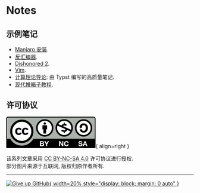 # Notes

## 示例笔记

- [Manjaro 安装](操作系统/Linux/Manjaro/Manjaro_安装.md).
- [反汇编器](渗透测试/逆向工程/反汇编器.md).
- [Dishonored 2](<其他/游戏/评价/Dishonored_2.md>).
- [Vim](其他/编辑器/Vim.md).
- [计算理论导论](https://github.com/ShenMian/theory_of_computation): 由 Typst 编写的高质量笔记.
- [现代推箱子教程](https://shenmian.github.io/sokoban-tutorial/).

## 许可协议

![License](assets/cc-by-nc-sa.svg){ align=right }

该系列文章采用 [CC BY-NC-SA 4.0](https://creativecommons.org/licenses/by-nc-sa/4.0/) 许可协议进行授权.  
部分图片来源于互联网, 版权归原作者所有.

---

[![Give up GitHub](https://sfconservancy.org/img/GiveUpGitHub.png){ width=20% style="display: block; margin: 0 auto" }](https://sfconservancy.org/GiveUpGitHub/)
